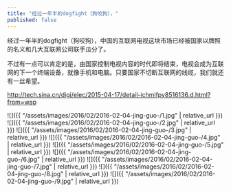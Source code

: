 ```yaml
---
title: "经过一年半的dogfight（狗咬狗），"
published: false
---
```

经过一年半的dogfight（狗咬狗），中国的互联网电视这块市场已经被国家以牌照的名义和几大互联网公司联手瓜分了。

不过有一点可以肯定的是，由国家控制电视内容的时代即将结束，电视会成为互联网的下一个终端设备，就像手机和电脑。只要国家不切断互联网的线缆，我们就还有一丝希望。

http://tech.sina.cn/digi/elec/2015-04-17/detail-ichmifpy8516136.d.html?from=wap



![]({{ "/assets/images/2016/02/2016-02-04-jing-guo-/1.jpg" | relative_url }})
![]({{ "/assets/images/2016/02/2016-02-04-jing-guo-/2.jpg" | relative_url }})
![]({{ "/assets/images/2016/02/2016-02-04-jing-guo-/3.jpg" | relative_url }})
![]({{ "/assets/images/2016/02/2016-02-04-jing-guo-/4.jpg" | relative_url }})
![]({{ "/assets/images/2016/02/2016-02-04-jing-guo-/5.jpg" | relative_url }})
![]({{ "/assets/images/2016/02/2016-02-04-jing-guo-/6.jpg" | relative_url }})
![]({{ "/assets/images/2016/02/2016-02-04-jing-guo-/7.jpg" | relative_url }})
![]({{ "/assets/images/2016/02/2016-02-04-jing-guo-/8.jpg" | relative_url }})
![]({{ "/assets/images/2016/02/2016-02-04-jing-guo-/9.jpg" | relative_url }})
